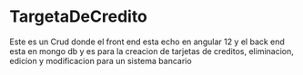 # TargetaDeCredito
Este es un Crud donde el front end esta echo en angular 12 y el back end esta en mongo db y es para la creacion de tarjetas de creditos, eliminacion, edicion y modificacion para un sistema bancario
